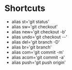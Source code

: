 # Shortcuts
+ alias st='git status'
+ alias sw='git checkout'
+ alias new='git checkout -b'
+ alias undo='git checkout --'
+ alias del='git branch -D'
+ alias br='git branch'
+ alias com='git commit -m'
+ alias acom='git commit -a'
+ alias push='git push origin'

